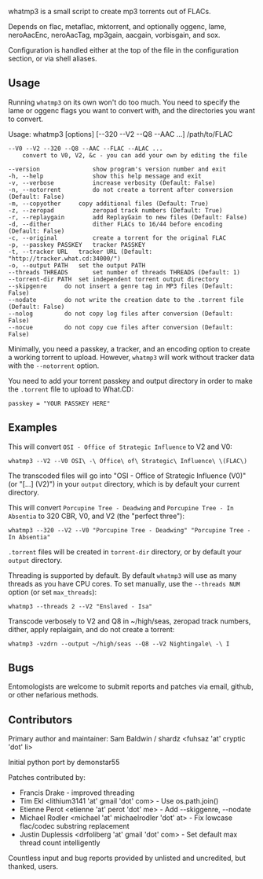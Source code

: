 whatmp3 is a small script to create mp3 torrents out of FLACs.

Depends on flac, metaflac, mktorrent, and optionally oggenc, lame, neroAacEnc,
neroAacTag, mp3gain, aacgain, vorbisgain, and sox.

Configuration is handled either at the top of the file in the configuration
section, or via shell aliases.

Usage
-----
Running `whatmp3` on its own won't do too much. You need to specify the lame or oggenc flags you want to convert with, and the directories you want to convert.

Usage: whatmp3 [options] [--320 --V2 --Q8 --AAC ...] /path/to/FLAC

	--V0 --V2 --320 --Q8 --AAC --FLAC --ALAC ...
		convert to V0, V2, &c - you can add your own by editing the file

	--version             	show program's version number and exit
	-h, --help            	show this help message and exit
	-v, --verbose         	increase verbosity (Default: False)
	-n, --notorrent       	do not create a torrent after conversion (Default: False)
	-m, --copyother		copy additional files (Default: True)
	-z, --zeropad         	zeropad track numbers (Default: True)
	-r, --replaygain      	add ReplayGain to new files (Default: False)
	-d, --dither          	dither FLACs to 16/44 before encoding (Default: False)
	-c, --original        	create a torrent for the original FLAC
	-p, --passkey PASSKEY	tracker PASSKEY
	-t, --tracker URL	tracker URL (Default: "http://tracker.what.cd:34000/")
	-o, --output PATH	set the output PATH
	--threads THREADS     	set number of threads THREADS (Default: 1)
	--torrent-dir PATH	set independent torrent output directory
	--skipgenre		do not insert a genre tag in MP3 files (Default: False)
	--nodate		do not write the creation date to the .torrent file (Default: False)
	--nolog			do not copy log files after conversion (Default: False)
	--nocue			do not copy cue files after conversion (Default: False)

Minimally, you need a passkey, a tracker, and an encoding option to create a working torrent to upload.
However, `whatmp3` will work without tracker data with the `--notorrent` option.

You need to add your torrent passkey and output directory in order to make the `.torrent` file to upload to What.CD:

	passkey = "YOUR PASSKEY HERE"

Examples
--------
This will convert `OSI - Office of Strategic Influence` to V2 and V0:

	whatmp3 --V2 --V0 OSI\ -\ Office\ of\ Strategic\ Influence\ \(FLAC\)

The transcoded files will go into "OSI - Office of Strategic Influence (V0)" (or "[...] (V2)") in your `output` directory, which is by default your current directory.

This will convert `Porcupine Tree - Deadwing` and `Porcupine Tree - In Absentia` to 320 CBR, V0, and V2 (the "perfect three"):

	whatmp3 --320 --V2 --V0 "Porcupine Tree - Deadwing" "Porcupine Tree - In Absentia"

`.torrent` files will be created in `torrent-dir` directory, or by default your `output` directory.

Threading is supported by default. By default `whatmp3` will use as many threads as you have CPU cores.
To set manually, use the `--threads NUM` option (or set `max_threads`):

	whatmp3 --threads 2 --V2 "Enslaved - Isa"

Transcode verbosely to V2 and Q8 in ~/high/seas, zeropad track numbers, dither, apply replaigain, and do not create a torrent:
	
	whatmp3 -vzdrn --output ~/high/seas --Q8 --V2 Nightingale\ -\ I

Bugs
----
Entomologists are welcome to submit reports and patches via email, github, or other nefarious methods.

Contributors
------------
Primary author and maintainer: Sam Baldwin / shardz <fuhsaz 'at' cryptic 'dot' li>

Initial python port by demonstar55

Patches contributed by:
* Francis Drake - improved threading
* Tim Ekl <lithium3141 'at' gmail 'dot' com> - Use os.path.join()
* Etienne Perot <etienne 'at' perot 'dot' me> - Add --skiggenre, --nodate
* Michael Rodler <michael 'at' michaelrodler 'dot' at> - Fix lowcase flac/codec substring replacement
* Justin Duplessis <drfoliberg 'at' gmail 'dot' com> - Set default max thread count intelligently

Countless input and bug reports provided by unlisted and uncredited, but thanked, users.
